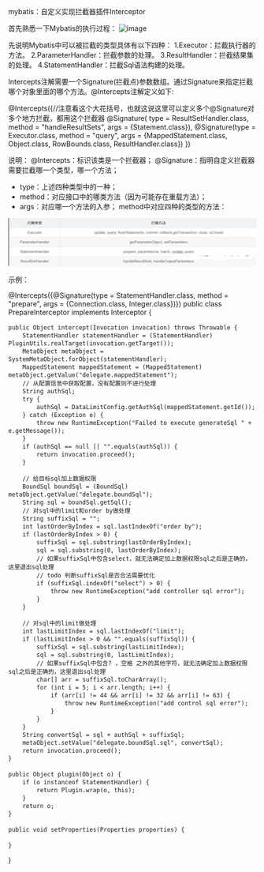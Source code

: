 mybatis：自定义实现拦截器插件Interceptor

首先熟悉一下Mybatis的执行过程：
![image](/Users/zhangping/Documents/test/myibatis执行过程.png)

先说明Mybatis中可以被拦截的类型具体有以下四种：
1.Executor：拦截执行器的方法。
2.ParameterHandler：拦截参数的处理。
3.ResultHandler：拦截结果集的处理。
4.StatementHandler：拦截Sql语法构建的处理。

Intercepts注解需要一个Signature(拦截点)参数数组。通过Signature来指定拦截哪个对象里面的哪个方法。@Intercepts注解定义如下:

@Intercepts({//注意看这个大花括号，也就这说这里可以定义多个@Signature对多个地方拦截，都用这个拦截器
@Signature(
type = ResultSetHandler.class,
method = "handleResultSets",
args = {Statement.class}),
@Signature(type = Executor.class,
method = "query",
args = {MappedStatement.class, Object.class, RowBounds.class, ResultHandler.class})
})

说明：
@Intercepts：标识该类是一个拦截器；
@Signature：指明自定义拦截器需要拦截哪一个类型，哪一个方法；
- type：上述四种类型中的一种；
- method：对应接口中的哪类方法（因为可能存在重载方法）；
- args：对应哪一个方法的入参；
  method中对应四种的类型的方法：

![img](https://github.com/zhangping3211/cloudevent/raw/main/img/method4.png)

示例：

@Intercepts({@Signature(type = StatementHandler.class, method = "prepare", args = {Connection.class, Integer.class})})
public class PrepareInterceptor implements Interceptor {

    public Object intercept(Invocation invocation) throws Throwable {
        StatementHandler statementHandler = (StatementHandler) PluginUtils.realTarget(invocation.getTarget());
        MetaObject metaObject = SystemMetaObject.forObject(statementHandler);
        MappedStatement mappedStatement = (MappedStatement) metaObject.getValue("delegate.mappedStatement");
        // 从配置信息中获取配置，没有配置则不进行处理
        String authSql;
        try {
            authSql = DataLimitConfig.getAuthSql(mappedStatement.getId());
        } catch (Exception e) {
            throw new RuntimeException("Failed to execute generateSql " + e.getMessage());
        }
        if (authSql == null || "".equals(authSql)) {
            return invocation.proceed();
        }

        // 给目标sql加上数据权限
        BoundSql boundSql = (BoundSql) metaObject.getValue("delegate.boundSql");
        String sql = boundSql.getSql();
        // 对sql中的limit和order by做处理
        String suffixSql = "";
        int lastOrderByIndex = sql.lastIndexOf("order by");
        if (lastOrderByIndex > 0) {
            suffixSql = sql.substring(lastOrderByIndex);
            sql = sql.substring(0, lastOrderByIndex);
            // 如果suffixSql中包含select，就无法确定加上数据权限sql之后是正确的，这里退出sql处理
            // todo 判断suffixSql是否合法需要优化
            if (suffixSql.indexOf("select") > 0) {
                throw new RuntimeException("add controller sql error");
            }
        }

        // 对sql中的limit做处理
        int lastLimitIndex = sql.lastIndexOf("limit");
        if (lastLimitIndex > 0 && "".equals(suffixSql)) {
            suffixSql = sql.substring(lastLimitIndex);
            sql = sql.substring(0, lastLimitIndex);
            // 如果suffixSql中包含? ，空格 之外的其他字符，就无法确定加上数据权限sql之后是正确的，这里退出sql处理
            char[] arr = suffixSql.toCharArray();
            for (int i = 5; i < arr.length; i++) {
                if (arr[i] != 44 && arr[i] != 32 && arr[i] != 63) {
                    throw new RuntimeException("add control sql error");
                }
            }
        }
        String convertSql = sql + authSql + suffixSql;
        metaObject.setValue("delegate.boundSql.sql", convertSql);
        return invocation.proceed();
    }

    public Object plugin(Object o) {
        if (o instanceof StatementHandler) {
            return Plugin.wrap(o, this);
        }
        return o;
    }

    public void setProperties(Properties properties) {

    }
}
















